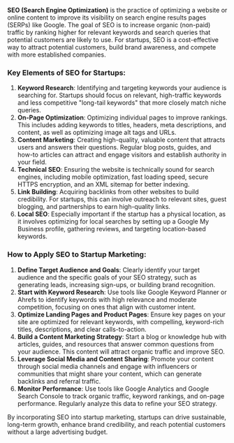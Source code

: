 **SEO (Search Engine Optimization)** is the practice of optimizing a website or online content to improve its visibility on search engine results pages (SERPs) like Google. The goal of SEO is to increase organic (non-paid) traffic by ranking higher for relevant keywords and search queries that potential customers are likely to use. For startups, SEO is a cost-effective way to attract potential customers, build brand awareness, and compete with more established companies.

### Key Elements of SEO for Startups:
1. **Keyword Research**: Identifying and targeting keywords your audience is searching for. Startups should focus on relevant, high-traffic keywords and less competitive "long-tail keywords" that more closely match niche queries.
2. **On-Page Optimization**: Optimizing individual pages to improve rankings. This includes adding keywords to titles, headers, meta descriptions, and content, as well as optimizing image alt tags and URLs.
3. **Content Marketing**: Creating high-quality, valuable content that attracts users and answers their questions. Regular blog posts, guides, and how-to articles can attract and engage visitors and establish authority in your field.
4. **Technical SEO**: Ensuring the website is technically sound for search engines, including mobile optimization, fast loading speed, secure HTTPS encryption, and an XML sitemap for better indexing.
5. **Link Building**: Acquiring backlinks from other websites to build credibility. For startups, this can involve outreach to relevant sites, guest blogging, and partnerships to earn high-quality links.
6. **Local SEO**: Especially important if the startup has a physical location, as it involves optimizing for local searches by setting up a Google My Business profile, gathering reviews, and targeting location-based keywords.

### How to Apply SEO to Startup Marketing:
1. **Define Target Audience and Goals**: Clearly identify your target audience and the specific goals of your SEO strategy, such as generating leads, increasing sign-ups, or building brand recognition.
2. **Start with Keyword Research**: Use tools like Google Keyword Planner or Ahrefs to identify keywords with high relevance and moderate competition, focusing on ones that align with customer intent.
3. **Optimize Landing Pages and Product Pages**: Ensure key pages on your site are optimized for relevant keywords, with compelling, keyword-rich titles, descriptions, and clear calls-to-action.
4. **Build a Content Marketing Strategy**: Start a blog or knowledge hub with articles, guides, and resources that answer common questions from your audience. This content will attract organic traffic and improve SEO.
5. **Leverage Social Media and Content Sharing**: Promote your content through social media channels and engage with influencers or communities that might share your content, which can generate backlinks and referral traffic.
6. **Monitor Performance**: Use tools like Google Analytics and Google Search Console to track organic traffic, keyword rankings, and on-page performance. Regularly analyze this data to refine your SEO strategy.

By incorporating SEO into startup marketing, startups can drive sustainable, long-term growth, enhance brand credibility, and reach potential customers without a large advertising budget.